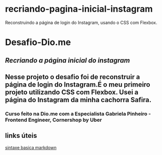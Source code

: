 # recriando-pagina-inicial-instagram
Reconstruindo a página de login do Instagram, usando o  CSS com Flexbox.


# Desafio-Dio.me
## _Recriando a página inicial do instagram_


## Nesse projeto o desafio foi de reconstruir a página de login do Instagram.É o meu primeiro projeto utilizando CSS com Flexbox. Usei a página do Instagram da minha cachorra Safira.



### Curso feito na Dio.me com a Especialista Gabriela Pinheiro - Frontend Engineer, Cornershop by Uber


## links úteis

[sintaxe basica markdown](https://www.dio.me/)
